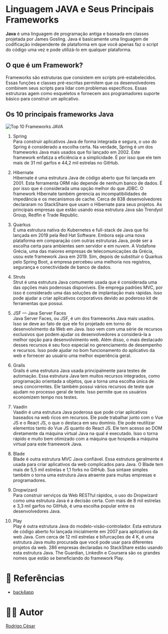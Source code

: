 # Linguagem JAVA e Seus Principais Frameworks

**Java** é uma linguagem de programação antiga e baseada em classes projetada por James Gosling. Java é basicamente uma linguagem de codificação independente de plataforma em que você apenas faz o script do código uma vez e pode utilizá-lo em qualquer plataforma.

## O que é um Framework?

Frameworks são estruturas que consistem em scripts pré-estabelecidos. Essas funções e classes pré-escritas permitem que os desenvolvedores combinem seus scripts para lidar com problemas específicos. Essas estruturas agem como esqueletos e fornecem aos programadores suporte básico para construir um aplicativo.

## Os 10 principais frameworks Java

![Top 10 Frameworks JAVA](https://github.com/rodrigovenock/upload/blob/cb42c7b96d34223787aeb12f6f6bca695ffef927/top-10-frameworks-java-jpg.jpg?raw=true)

1. Spring\
Para construir aplicativos Java de forma integrada e segura, o uso do Spring é considerado a escolha certa. Na verdade, Spring é um dos frameworks Java mais usados que foi lançado em 2002. Este framework enfatiza a eficiência e a simplicidade. É por isso que ele tem mais de 31 mil garfos e 44,2 mil estrelas no GitHub.

2. Hibernate\
Hibernate é uma estrutura Java de código aberto que foi lançada em 2001. Esta ferramenta ORM não depende de nenhum banco de dados. É por isso que é considerada uma opção melhor do que JDBC. O framework Hibernate também gerencia as incompatibilidades de impedância e os mecanismos de cache.
Cerca de 838 desenvolvedores declararam no StackShare que usam o Hibernate para seus projetos. As principais empresas que estão usando essa estrutura Java são Trendyol Group, Redfin e Trade Republic.

3. Quarkus\
É uma estrutura nativa do Kubernetes e full-stack de Java que foi lançada em 2019 pela Red Hat Software. Embora seja uma nova plataforma em comparação com outras estruturas Java, pode ser a escolha certa para ambientes sem servidor e em nuvem.
A Vodafone Grécia, uma das maiores empresas de telecomunicações da Grécia, usou este framework Java em 2019. Sim, depois de substituir o Quarkus pelo Spring Boot, a empresa percebeu uma melhoria nos registros, segurança e conectividade de banco de dados.

4. Struts\
Strut é uma estrutura Java comumente usada que é considerada uma das opções mais poderosas disponíveis. Ele emprega padrões MVC, por isso é considerado uma das soluções de implantação mais rápidas. Isso pode ajudar a criar aplicativos corporativos devido ao poderoso kit de ferramentas que possui.

5. JSF — Java Server Faces\
Java Server Faces, ou JSF, é um dos frameworks Java mais usados. Isso se deve ao fato de que ele foi projetado em torno do desenvolvimento da Web em Java. Isso vem com uma série de recursos exclusivos que podem ajudar os desenvolvedores a considerá-la a melhor opção para desenvolvimento web.
Além disso, o mais destacado desses recursos é seu foco especial no gerenciamento de desempenho e recursos. Isso pode ajudar no bom funcionamento do aplicativo da web e fornecer ao usuário uma melhor experiência geral.

6. Grails\
Grails é uma estrutura Java usada principalmente para testes de automação. Essa estrutura Java tem muitos recursos integrados, como programação orientada a objetos, que a torna uma escolha única de seus concorrentes. Ele também possui vários recursos de teste que ajudam no processo geral de teste. Isso permite que os usuários economizem tempo nos testes.

7. Vaadin\
Vaadin é uma estrutura Java poderosa que pode criar aplicativos baseados na web ricos em recursos. Ele pode trabalhar junto com o Vue JS e o React JS, o que o destaca em seu domínio. Ele pode reutilizar elementos tanto do Vue JS quanto do React JS.
Ele tem acesso ao DOM diretamente da máquina virtual Java na qual é executado. Isso o torna rápido e muito bem otimizado com a máquina que hospeda a máquina virtual para este framework Java.

8. Blade\
Blade é outra estrutura MVC Java confiável. Essa estrutura geralmente é usada para criar aplicativos da web complicados para Java. O Blade tem mais de 5,5 mil estrelas e 1,1 forks no GitHub. Sua sintaxe simples também o torna uma estrutura Java atraente para muitas empresas e programadores.

9. Dropwizard\
Para construir serviços da Web RESTful rápidos, o uso do Dropwizard como uma estrutura Java é a decisão certa. Com mais de 8 mil estrelas e 3,3 mil garfos no GitHub, é uma escolha popular entre os desenvolvedores Java.

10. Play\
Play é outra estrutura Java do modelo-visão-controlador. Esta estrutura de código aberto foi lançada inicialmente em 2007 para aplicativos da web Java. Com cerca de 12 mil estrelas e bifurcações de 4 K, é uma estrutura Java muito procurada que você pode usar para diferentes projetos da web.
286 empresas declaradas no StackShare estão usando esta estrutura Java. The Guardian, LinkedIn e Coursera são os grandes nomes que estão se beneficiando do framework Play.

# 🔎 Referências

- [back4app](https://blog.back4app.com/pt/frameworks-java/)

# 👨‍💻 Autor

[Rodrigo César](https://github.com/rodrigovenock)